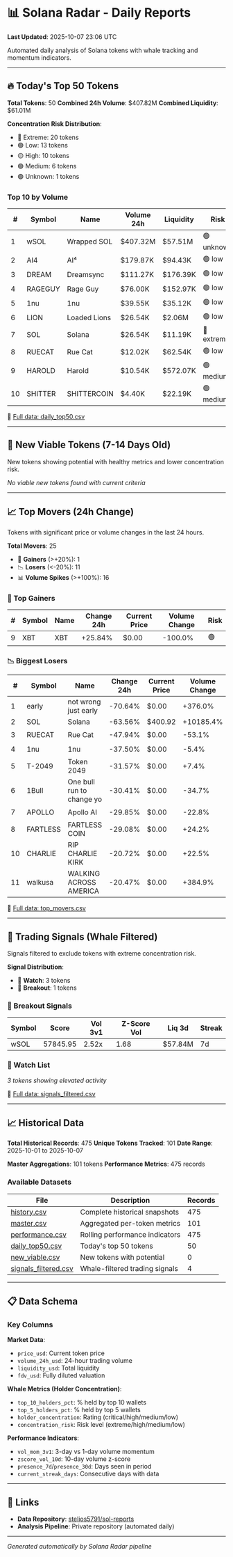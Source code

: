 # 📊 Solana Radar - Daily Reports

**Last Updated**: 2025-10-07 23:06 UTC

Automated daily analysis of Solana tokens with whale tracking and momentum indicators.

---

## 🔥 Today's Top 50 Tokens

**Total Tokens**: 50
**Combined 24h Volume**: $407.82M
**Combined Liquidity**: $61.01M

**Concentration Risk Distribution**:
- 🔴 Extreme: 20 tokens
- 🟢 Low: 13 tokens
- 🟡 High: 10 tokens
- 🟢 Medium: 6 tokens
- 🟢 Unknown: 1 tokens

### Top 10 by Volume

| # | Symbol | Name | Volume 24h | Liquidity | Risk |
|---|--------|------|------------|-----------|------|
| 1 | wSOL | Wrapped SOL | $407.32M | $57.51M | 🟢 unknown |
| 2 | AI4 | AI⁴ | $179.87K | $94.43K | 🟢 low |
| 3 | DREAM | Dreamsync | $111.27K | $176.39K | 🟢 low |
| 4 | RAGEGUY | Rage Guy | $76.00K | $152.97K | 🟢 low |
| 5 | 1nu | 1nu | $39.55K | $35.12K | 🟢 low |
| 6 | LION | Loaded Lions | $26.54K | $2.06M | 🟢 low |
| 7 | SOL | Solana | $26.54K | $11.19K | 🔴 extreme |
| 8 | RUECAT | Rue Cat | $12.02K | $62.54K | 🟢 low |
| 9 | HAROLD | Harold | $10.54K | $572.07K | 🟢 medium |
| 10 | SHITTER | SHITTERCOIN | $4.40K | $22.19K | 🟢 medium |

📄 [Full data: daily_top50.csv](data/daily_top50.csv)

---

## 🌱 New Viable Tokens (7-14 Days Old)

New tokens showing potential with healthy metrics and lower concentration risk.

*No viable new tokens found with current criteria*

---

## 📈 Top Movers (24h Change)

Tokens with significant price or volume changes in the last 24 hours.

**Total Movers**: 25
- 🚀 **Gainers** (>+20%): 1
- 📉 **Losers** (<-20%): 11
- 📊 **Volume Spikes** (>+100%): 16

### 🚀 Top Gainers

| # | Symbol | Name | Change 24h | Current Price | Volume Change | Risk |
|---|--------|------|------------|---------------|---------------|------|
| 9 | XBT | XBT | +25.84% | $0.00 | -100.0% | 🟢 |

### 📉 Biggest Losers

| # | Symbol | Name | Change 24h | Current Price | Volume Change | Risk |
|---|--------|------|------------|---------------|---------------|------|
| 1 | early | not wrong just early | -70.64% | $0.00 | +376.0% | 🟢 |
| 2 | SOL | Solana | -63.56% | $400.92 | +10185.4% | 🔴 |
| 3 | RUECAT | Rue Cat | -47.94% | $0.00 | -53.1% | 🟢 |
| 4 | 1nu | 1nu | -37.50% | $0.00 | -5.4% | 🟢 |
| 5 | T-2049 | Token 2049 | -31.57% | $0.00 | +7.4% | 🟢 |
| 6 | 1Bull | One bull run to change yo | -30.41% | $0.00 | -34.7% | 🟢 |
| 7 | APOLLO | Apollo AI | -29.85% | $0.00 | -22.8% | 🟢 |
| 8 | FARTLESS | FARTLESS COIN | -29.08% | $0.00 | +24.2% | 🟢 |
| 10 | CHARLIE | RIP CHARLIE KIRK | -20.72% | $0.00 | +22.5% | 🟢 |
| 11 | walkusa | WALKING ACROSS AMERICA | -20.47% | $0.00 | +384.9% | 🟢 |

📄 [Full data: top_movers.csv](data/top_movers.csv)

---

## 🎯 Trading Signals (Whale Filtered)

Signals filtered to exclude tokens with extreme concentration risk.

**Signal Distribution**:
- 👀 **Watch**: 3 tokens
- 🚀 **Breakout**: 1 tokens

### 🚀 Breakout Signals

| Symbol | Score | Vol 3v1 | Z-Score Vol | Liq 3d | Streak |
|--------|-------|---------|-------------|--------|--------|
| wSOL | 57845.95 | 2.52x | 1.68 | $57.84M | 7d |

### 👀 Watch List

*3 tokens showing elevated activity*

📄 [Full data: signals_filtered.csv](data/signals_filtered.csv)

---

## 📈 Historical Data

**Total Historical Records**: 475
**Unique Tokens Tracked**: 101
**Date Range**: 2025-10-01 to 2025-10-07

**Master Aggregations**: 101 tokens
**Performance Metrics**: 475 records

### Available Datasets

| File | Description | Records |
|------|-------------|---------|
| [history.csv](data/history.csv) | Complete historical snapshots | 475 |
| [master.csv](data/master.csv) | Aggregated per-token metrics | 101 |
| [performance.csv](data/performance.csv) | Rolling performance indicators | 475 |
| [daily_top50.csv](data/daily_top50.csv) | Today's top 50 tokens | 50 |
| [new_viable.csv](data/new_viable.csv) | New tokens with potential | 0 |
| [signals_filtered.csv](data/signals_filtered.csv) | Whale-filtered trading signals | 4 |

---

## 📋 Data Schema

### Key Columns

**Market Data**:
- `price_usd`: Current token price
- `volume_24h_usd`: 24-hour trading volume
- `liquidity_usd`: Total liquidity
- `fdv_usd`: Fully diluted valuation

**Whale Metrics (Holder Concentration)**:
- `top_10_holders_pct`: % held by top 10 wallets
- `top_5_holders_pct`: % held by top 5 wallets
- `holder_concentration`: Rating (critical/high/medium/low)
- `concentration_risk`: Risk level (extreme/high/medium/low)

**Performance Indicators**:
- `vol_mom_3v1`: 3-day vs 1-day volume momentum
- `zscore_vol_10d`: 10-day volume z-score
- `presence_7d`/`presence_30d`: Days seen in period
- `current_streak_days`: Consecutive days with data

---

## 🔗 Links

- **Data Repository**: [stelios5791/sol-reports](https://github.com/stelios5791/sol-reports)
- **Analysis Pipeline**: Private repository (automated daily)

---

*Generated automatically by Solana Radar pipeline*

